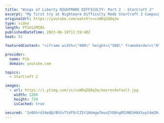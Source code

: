 ```yaml
---
title: "Wings of Liberty NIGHTMARE DIFFICULTY: Part 2 - StarCraft 2"
excerpt: "My first try at Nightmare Difficulty Mode StarCraft 2 Campaign created by GiantGrantGames and his amazing modding community. Having lots of fun with it! Here's the second part  0:00 Smash and Grab 32:42 The Evacuation  -- 🐷 Second Channel for Learning StarCraft 2: https://www.youtube.com/c/PiGRandom"
originalUrl: https://youtube.com/watch?v=cxWDq5Q8q3w
type: video
length: PT1H12M58S
publishedDateTime: 2023-06-10T11:59:48Z
heat: 51

featuredContent: "<iframe width=\"800\" height=\"500\" frameborder=\"0\" src=\"https://www.youtube.com/embed/cxWDq5Q8q3w\" allow=\"accelerometer; autoplay; encrypted-media; gyroscope; picture-in-picture\" allowfullscreen></iframe>"

provider:
  name: PiG
  domain: youtube.com

topics:
  - StarCraft 2

images:
  - url: https://i.ytimg.com/vi/cxWDq5Q8q3w/maxresdefault.jpg
    width: 1280
    height: 720
    isCached: true

secured: "2o0Ghrd34eQQ/BhSvTtdf9/CZ5Y1AUmgwTmvoIY80ngMIUNESHAXtwyt4mZHizH7Ex4ET5zGnpj+W5KxiAQHJVQm+dj9zHzq2qLveyu/VtCuTAhwd2vK0ipRe+QTM1a/ttKRrHHpREkAYweczGivuz2xm7ZUI9CaELcNXFMRMlw8TUPOP8YnB0hjS7Fn953ZBWCVxra9W0tx/fIbFZq9+zFO562SMjpjBS/AKroavCGBHsJYe3VlH8+NLLOfcgqyxlwJuixQtg6Iid3ROw3HTwoF3dRfBLmXBEB9cKmtocc6Os2h6VfN73Hs1gz++rDNVxfrDPTNHN+Rwd4MOoXvU2MDaduOCHWXvP6yVCLARXYLCodIRZl3wJKOqWw90tZOrqY4djM97zOOboye6h+dD5ljNuRuwzWkORCAoNDyOLs=;d6y8qmAb9fLtd4asgQTkpA=="
---
```



